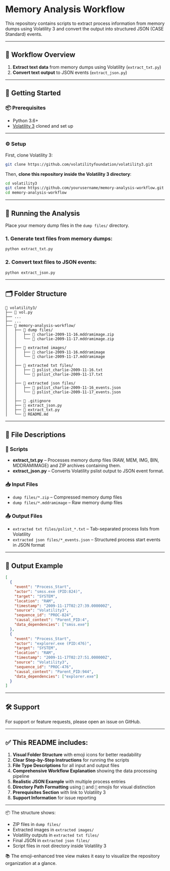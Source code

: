 # Memory Analysis Workflow

This repository contains scripts to extract process information from memory dumps using Volatility 3 and convert the output into structured JSON (CASE Standard) events.

---

## 🔄 Workflow Overview

1. **Extract text data** from memory dumps using Volatility (`extract_txt.py`)
2. **Convert text output** to JSON events (`extract_json.py`)

---

## 🚀 Getting Started

### 📦 Prerequisites

- Python 3.6+
- [Volatility 3](https://github.com/volatilityfoundation/volatility3) cloned and set up

---

### ⚙️ Setup

First, clone Volatility 3:

```bash
git clone https://github.com/volatilityfoundation/volatility3.git
```

Then, **clone this repository inside the Volatility 3 directory**:

```bash
cd volatility3
git clone https://github.com/yourusername/memory-analysis-workflow.git
cd memory-analysis-workflow
```

---

## 🧪 Running the Analysis

Place your memory dump files in the `dump files/` directory.

### 1. Generate text files from memory dumps:

```bash
python extract_txt.py
```

### 2. Convert text files to JSON events:

```bash
python extract_json.py
```

---

## 🗂️ Folder Structure

```
📁 volatility3/
├── 📄 vol.py                          
├── ...
├── ...
├── 📁 memory-analysis-workflow/       
│   ├── 📁 dump files/                 
│   │   ├── 📄 charlie-2009-11-16.mddramimage.zip
│   │   └── 📄 charlie-2009-11-17.mddramimage.zip
│   │
│   ├── 📁 extracted images/           
│   │   ├── 📄 charlie-2009-11-16.mddramimage
│   │   └── 📄 charlie-2009-11-17.mddramimage
│   │
│   ├── 📁 extracted txt files/        
│   │   ├── 📄 pslist_charlie-2009-11-16.txt
│   │   └── 📄 pslist_charlie-2009-11-17.txt
│   │
│   ├── 📁 extracted json files/       
│   │   ├── 📄 pslist_charlie-2009-11-16_events.json
│   │   └── 📄 pslist_charlie-2009-11-17_events.json
│   │
│   ├── 📄 .gitignore
│   ├── 📄 extract_json.py             
│   ├── 📄 extract_txt.py              
│   └── 📄 README.md                   
```

---

## 📄 File Descriptions

### 🔧 Scripts

- **extract_txt.py** – Processes memory dump files (RAW, MEM, IMG, BIN, MDDRAMIMAGE) and ZIP archives containing them.
- **extract_json.py** – Converts Volatility pslist output to JSON event format.

### 📥 Input Files

- `dump files/*.zip` – Compressed memory dump files
- `dump files/*.mddramimage` – Raw memory dump files

### 📤 Output Files

- `extracted txt files/pslist_*.txt` – Tab-separated process lists from Volatility
- `extracted json files/*_events.json` – Structured process start events in JSON format

---

## 📌 Output Example

```json
[
  {
    "event": "Process_Start",
    "actor": "smss.exe (PID:824)",
    "target": "SYSTEM",
    "location": "RAM",
    "timestamp": "2009-11-17T02:27:39.000000Z",
    "source": "Volatility3",
    "sequence_id": "PROC-824",
    "causal_context": "Parent_PID:4",
    "data_dependencies": ["smss.exe"]
  },
  {
    "event": "Process_Start",
    "actor": "explorer.exe (PID:476)",
    "target": "SYSTEM",
    "location": "RAM",
    "timestamp": "2009-11-17T02:27:51.000000Z",
    "source": "Volatility3",
    "sequence_id": "PROC-476",
    "causal_context": "Parent_PID:944",
    "data_dependencies": ["explorer.exe"]
  }
]
```

---

## 🛠️ Support

For support or feature requests, please open an issue on GitHub.

---

## ✅ This README includes:

1. **Visual Folder Structure** with emoji icons for better readability  
2. **Clear Step-by-Step Instructions** for running the scripts  
3. **File Type Descriptions** for all input and output files  
4. **Comprehensive Workflow Explanation** showing the data processing pipeline  
5. **Realistic JSON Example** with multiple process entries  
6. **Directory Path Formatting** using `📁` and `📄` emojis for visual distinction  
7. **Prerequisites Section** with link to Volatility 3  
8. **Support Information** for issue reporting  

---

📦 The structure shows:

- ZIP files in `dump files/`  
- Extracted images in `extracted images/`  
- Volatility outputs in `extracted txt files/`  
- Final JSON in `extracted json files/`  
- Script files in root directory inside Volatility 3  

📚 The emoji-enhanced tree view makes it easy to visualize the repository organization at a glance.
